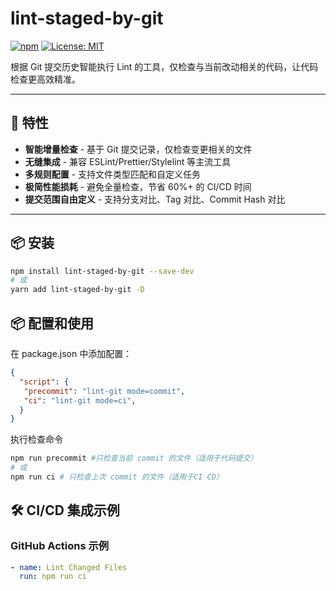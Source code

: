 # lint-staged-by-git

[![npm](https://img.shields.io/npm/v/lint-staged-by-git)](https://www.npmjs.com/package/lint-staged-by-git)
[![License: MIT](https://img.shields.io/badge/License-MIT-blue.svg)](https://opensource.org/licenses/MIT)

根据 Git 提交历史智能执行 Lint 的工具，仅检查与当前改动相关的代码，让代码检查更高效精准。

---

## 🚀 特性

- **智能增量检查** - 基于 Git 提交记录，仅检查变更相关的文件
- **无缝集成** - 兼容 ESLint/Prettier/Stylelint 等主流工具
- **多规则配置** - 支持文件类型匹配和自定义任务
- **极简性能损耗** - 避免全量检查，节省 60%+ 的 CI/CD 时间
- **提交范围自由定义** - 支持分支对比、Tag 对比、Commit Hash 对比

---

## 📦 安装

```bash
npm install lint-staged-by-git --save-dev
# 或
yarn add lint-staged-by-git -D
```

## 📦 配置和使用

在 package.json 中添加配置：

```json
{
  "script": {
   "precommit": "lint-git mode=commit",
   "ci": "lint-git mode=ci",
  }
}
```

执行检查命令

```bash
npm run precommit #只检查当前 commit 的文件（适用于代码提交）
# 或
npm run ci # 只检查上次 commit 的文件（适用于CI CD）
```

## 🛠 CI/CD 集成示例

### GitHub Actions 示例

```yaml
- name: Lint Changed Files
  run: npm run ci
```
